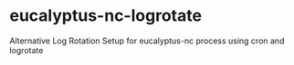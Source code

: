 eucalyptus-nc-logrotate
=======================

Alternative Log Rotation Setup for eucalyptus-nc process using cron and logrotate